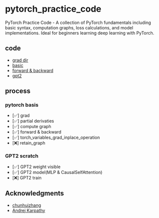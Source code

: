 # pytorch_practice_code
PyTorch Practice Code - A collection of PyTorch fundamentals including basic syntax, computation graphs, loss calculations, and model implementations. Ideal for beginners learning deep learning with PyTorch.

## code
- [grad dir](https://github.com/chunhuizhang/bilibili_vlogs/tree/master/learn_torch/grad)
- [basic](https://github.com/chunhuizhang/bilibili_vlogs/blob/master/learn_torch/grad/03_computation_graph.ipynb)
- [forward & backward](https://github.com/chunhuizhang/bilibili_vlogs/blob/master/learn_torch/grad/04_backward_step.ipynb)
- [gpt2](https://github.com/karpathy/build-nanogpt)

## process
### pytorch basis
- [✅] grad
- [✅] partial derivaties
- [✅] compute graph
- [✅] forward & backward
- [✅] torch_variables_grad_inplace_operation
- [❌] retain_graph

### GPT2 scratch
- [✅] GPT2 weight visible
- [✅] GPT2 model(MLP & CausalSelfAttention)
- [❌] GPT2 train

## Acknowledgments
- [chunhuizhang](https://github.com/chunhuizhang)
- [Andrej Karpathy](https://github.com/karpathy)